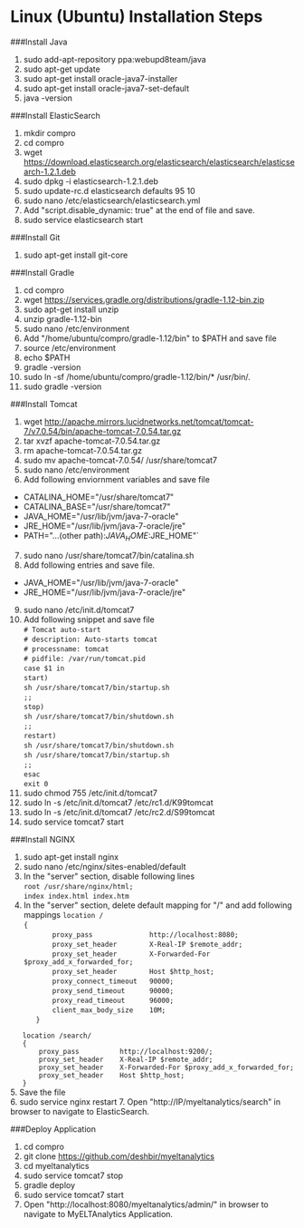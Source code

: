 Linux (Ubuntu) Installation Steps
==================================

###Install Java
1. sudo add-apt-repository ppa:webupd8team/java
2. sudo apt-get update
3. sudo apt-get install oracle-java7-installer        
4. sudo apt-get install oracle-java7-set-default    
5. java -version

###Install ElasticSearch
1. mkdir compro
2. cd compro
3. wget https://download.elasticsearch.org/elasticsearch/elasticsearch/elasticsearch-1.2.1.deb  
4. sudo dpkg -i elasticsearch-1.2.1.deb
5. sudo update-rc.d elasticsearch defaults 95 10
6. sudo nano /etc/elasticsearch/elasticsearch.yml
7. Add "script.disable_dynamic: true" at the end of file and save.  
8. sudo service elasticsearch start  

###Install Git 
1. sudo apt-get install git-core

###Install Gradle
1. cd compro
2. wget https://services.gradle.org/distributions/gradle-1.12-bin.zip
3. sudo apt-get install unzip
4. unzip gradle-1.12-bin
5. sudo nano /etc/environment 
6. Add "/home/ubuntu/compro/gradle-1.12/bin" to $PATH and save file
7. source /etc/environment
8. echo $PATH
9. gradle -version
10. sudo ln -sf /home/ubuntu/compro/gradle-1.12/bin/* /usr/bin/.
11. sudo gradle -version


###Install Tomcat
1. wget http://apache.mirrors.lucidnetworks.net/tomcat/tomcat-7/v7.0.54/bin/apache-tomcat-7.0.54.tar.gz  
2. tar xvzf apache-tomcat-7.0.54.tar.gz
3. rm apache-tomcat-7.0.54.tar.gz
4. sudo mv apache-tomcat-7.0.54/ /usr/share/tomcat7
5. sudo nano /etc/environment
6. Add following enviornment variables and save file
  * CATALINA_HOME="/usr/share/tomcat7"
  * CATALINA_BASE="/usr/share/tomcat7"
  * JAVA_HOME="/usr/lib/jvm/java-7-oracle"
  * JRE_HOME="/usr/lib/jvm/java-7-oracle/jre"
  * PATH="...(other path):$JAVA_HOME:$JRE_HOME"`
7. sudo nano /usr/share/tomcat7/bin/catalina.sh
8. Add following entries and save file.
  * JAVA_HOME="/usr/lib/jvm/java-7-oracle"	   	   
  * JRE_HOME="/usr/lib/jvm/java-7-oracle/jre"
9. sudo nano /etc/init.d/tomcat7
10. Add following snippet and save file  
`# Tomcat auto-start`  
`# description: Auto-starts tomcat`  
`# processname: tomcat`  
`# pidfile: /var/run/tomcat.pid`  
`case $1 in`  
`start)`  
`sh /usr/share/tomcat7/bin/startup.sh`  
`;;`  
`stop)`  
`sh /usr/share/tomcat7/bin/shutdown.sh`  
`;;`  
`restart)`  
`sh /usr/share/tomcat7/bin/shutdown.sh`  
`sh /usr/share/tomcat7/bin/startup.sh`  
`;;`  
`esac`  
`exit 0`  
11. sudo chmod 755 /etc/init.d/tomcat7
12. sudo ln -s /etc/init.d/tomcat7 /etc/rc1.d/K99tomcat
13. sudo ln -s /etc/init.d/tomcat7 /etc/rc2.d/S99tomcat
14. sudo service tomcat7 start  

###Install NGINX
1. sudo apt-get install nginx
2. sudo nano /etc/nginx/sites-enabled/default
3. In the "server" section, disable following lines    
`root /usr/share/nginx/html;`   
`index index.html index.htm`   
4. In the "server" section, delete default mapping for "/" and add following mappings
`location /`   
`{`   
`		proxy_pass				http://localhost:8080;`   
`		proxy_set_header		X-Real-IP $remote_addr;`   
`		proxy_set_header		X-Forwarded-For $proxy_add_x_forwarded_for;`   
`		proxy_set_header		Host $http_host;`   
`		proxy_connect_timeout	90000;`   
`		proxy_send_timeout		90000;`   
`		proxy_read_timeout		96000;`   
`		client_max_body_size	10M;`   
`	}`   
	
`	location /search/`  
`	{`   
`		proxy_pass			http://localhost:9200/;`   
`		proxy_set_header	X-Real-IP $remote_addr;`   
`		proxy_set_header	X-Forwarded-For $proxy_add_x_forwarded_for;`   
`		proxy_set_header	Host $http_host;`   
`	}`  
5. Save the file   
6. sudo service nginx restart
7. Open "http://IP/myeltanalytics/search" in browser to navigate to ElasticSearch.

###Deploy Application
1. cd compro
2. git clone https://github.com/deshbir/myeltanalytics
3. cd myeltanalytics
4. sudo service tomcat7 stop
5. gradle deploy
6. sudo service tomcat7 start  
7. Open "http://localhost:8080/myeltanalytics/admin/" in browser to navigate to MyELTAnalytics Application.


